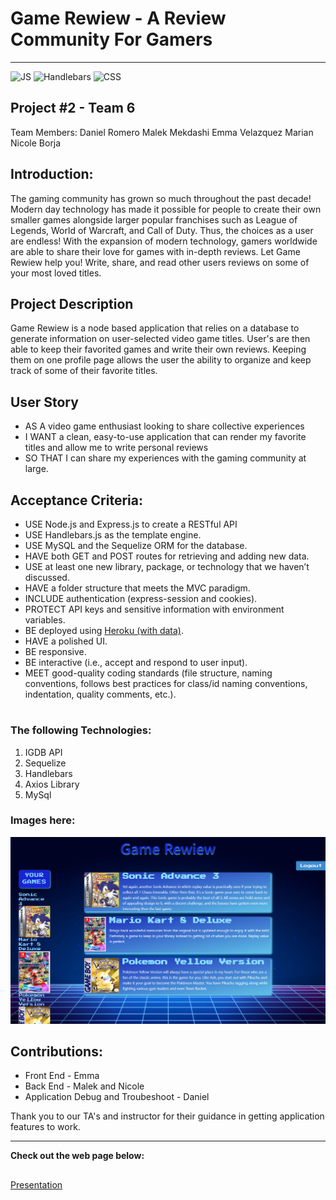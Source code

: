 # Game Rewiew - A Review Community For Gamers
---
![JS](https://img.shields.io/badge/JavaScript-59%25-yellow)
![Handlebars](https://img.shields.io/badge/Handlebars-31%25-orange)
![CSS](https://img.shields.io/badge/CSS-3%10-blue) 


## Project #2 - Team 6

Team Members:
Daniel Romero
Malek Mekdashi
Emma Velazquez
Marian Nicole Borja 

## Introduction: 
The gaming community has grown so much throughout the past decade! Modern day technology has made it possible for people to create their own smaller games alongside larger popular franchises such as League of Legends, World of Warcraft, and Call of Duty. Thus, the choices as a user are endless! With the expansion of modern technology, gamers worldwide are able to share their love for games with in-depth reviews. Let Game Rewiew help you! Write, share, and read other users reviews on some of your most loved titles.  

## Project Description

Game Rewiew is a node based application that relies on a database to generate information on user-selected video game titles. User's are then able to keep their favorited games and write their own reviews. Keeping them on one profile page allows the user the ability to organize and keep track of some of their favorite titles.

## User Story

- AS A video game enthusiast looking to share collective experiences
- I WANT a clean, easy-to-use application that can render my favorite titles and allow me to write personal reviews
- SO THAT I can share my experiences with the gaming community at large.  

## Acceptance Criteria: 

- USE Node.js and Express.js to create a RESTful API
- USE Handlebars.js as the template engine.
- USE MySQL and the Sequelize ORM for the database.
- HAVE both GET and POST routes for retrieving and adding new data.
- USE at least one new library, package, or technology that we haven’t discussed.
- HAVE a folder structure that meets the MVC paradigm.
- INCLUDE authentication (express-session and cookies).
- PROTECT API keys and sensitive information with environment variables.
- BE deployed using [Heroku (with data)](https://coding-boot-camp.github.io/full-stack/heroku/deploy-with-heroku-and-mysql).
- HAVE a polished UI.
- BE responsive.
- BE interactive (i.e., accept and respond to user input).
- MEET good-quality coding standards (file structure, naming conventions, follows best practices for class/id naming conventions, indentation, quality comments, etc.).

#
### The following Technologies:
1. IGDB API
2. Sequelize 
3. Handlebars
4. Axios Library
5. MySql

### Images here:
![img](public/images/profilescrnsht.png)


## Contributions:

- Front End - Emma
- Back End - Malek and Nicole
- Application Debug and Troubeshoot - Daniel


Thank you to our TA's and instructor for their guidance in getting application features to work. 

--- 
**Check out the web page below:**
##


[Presentation]()
